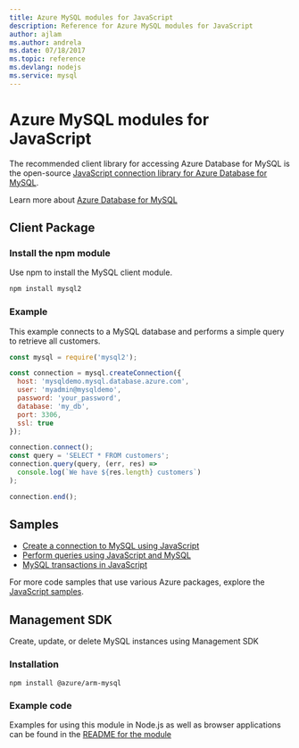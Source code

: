 ```yaml
---
title: Azure MySQL modules for JavaScript
description: Reference for Azure MySQL modules for JavaScript
author: ajlam
ms.author: andrela
ms.date: 07/18/2017
ms.topic: reference
ms.devlang: nodejs
ms.service: mysql
---
```


# Azure MySQL modules for JavaScript

The recommended client library for accessing Azure Database for MySQL is the open-source [JavaScript connection library for Azure Database for MySQL](https://github.com/sidorares/node-mysql2). 

Learn more about [Azure Database for MySQL](https://docs.microsoft.com/azure/MySQL/)

## Client Package

### Install the npm module

Use npm to install the MySQL client module.

```bash
npm install mysql2
```   

### Example

This example connects to a MySQL database and performs a simple query to retrieve all customers.

```JavaScript
const mysql = require('mysql2');

const connection = mysql.createConnection({
  host: 'mysqldemo.mysql.database.azure.com',
  user: 'myadmin@mysqldemo',
  password: 'your_password',
  database: 'my_db',
  port: 3306,
  ssl: true
});

connection.connect();
const query = 'SELECT * FROM customers';
connection.query(query, (err, res) =>
  console.log(`We have ${res.length} customers`)
);

connection.end();
```

## Samples

* [Create a connection to MySQL using JavaScript](https://github.com/mysqljs/mysql/blob/master/Readme.md#establishing-connections)
* [Perform queries using JavaScript and MySQL](https://github.com/mysqljs/mysql/blob/master/Readme.md#performing-queries)
* [MySQL transactions in JavaScript](https://github.com/mysqljs/mysql/blob/master/Readme.md#transactions)

For more code samples that use various Azure packages, explore the [JavaScript samples](https://docs.microsoft.com/samples/browse/?languages=javascript).

## Management SDK

Create, update, or delete MySQL instances using Management SDK

### Installation

```
npm install @azure/arm-mysql
```

### Example code

Examples for using this module in Node.js as well as browser applications can be found in the [README for the module](https://www.npmjs.com/package/@azure/arm-mysql)